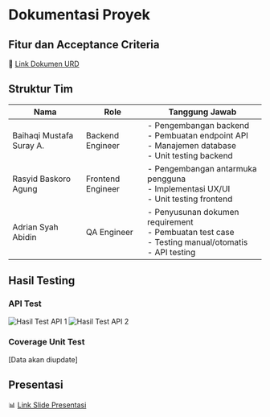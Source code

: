 # Dokumentasi Proyek

## Fitur dan Acceptance Criteria
🔗 [Link Dokumen URD](https://docs.google.com/document/d/1YKR-j55tYq64zq93p6ZoHQboYU_ZWMYpQ0wIq7ddiCw/edit?usp=sharing)

## Struktur Tim
| Nama                     | Role             | Tanggung Jawab                              |
|--------------------------|------------------|--------------------------------------------|
| Baihaqi Mustafa Suray A. | Backend Engineer | - Pengembangan backend<br>- Pembuatan endpoint API<br>- Manajemen database<br>- Unit testing backend |
| Rasyid Baskoro Agung     | Frontend Engineer| - Pengembangan antarmuka pengguna<br>- Implementasi UX/UI<br>- Unit testing frontend |
| Adrian Syah Abidin       | QA Engineer      | - Penyusunan dokumen requirement<br>- Pembuatan test case<br>- Testing manual/otomatis<br>- API testing |

## Hasil Testing
### API Test
![Hasil Test API 1](https://github.com/user-attachments/assets/6fc23977-4057-422d-93a8-78fb6fcc159e)
![Hasil Test API 2](https://github.com/user-attachments/assets/7c1aeae8-9af8-4512-ab44-23ca17c620c4)

### Coverage Unit Test
[Data akan diupdate]

## Presentasi
📊 [Link Slide Presentasi](https://www.canva.com/design/DAGnzn318Ks/qYM07eRFXLuhhEY8vPjRIw/edit)
